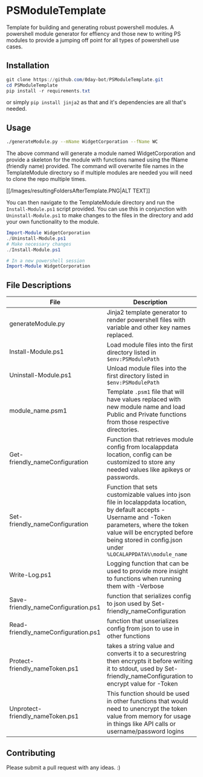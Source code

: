 # PSModuleTemplate
Template for building and generating robust powershell modules. A powershell module generator for effiency and those new to writing PS modules to provide a jumping off point for all types of powershell use cases. 


## Installation 
```powershell
git clone https://github.com/0day-bot/PSModuleTemplate.git
cd PSModuleTemplate
pip install -r requirements.txt 
```
or simply `pip install jinja2` as that and it's dependencies are all that's needed. 

## Usage

```bash
./generateModule.py --mName WidgetCorporation --fName WC
```
The above command will generate a module named WidgetCorporation and provide a skeleton for the module with functions named using the fName (friendly name) provided. The command will overwrite file names in the TemplateModule directory so if multiple modules are needed you will need to clone the repo multiple times. 

[[/Images/resultingFoldersAfterTemplate.PNG|ALT TEXT]]

You can then navigate to the TemplateModule directory and run the `Install-Module.ps1` script provided. You can use this in conjunction with `Uninstall-Module.ps1` to make changes to the files in the directory and add your own functionality to the module. 

```powershell
Import-Module WidgetCorporation
./Uninstall-Module.ps1
# Make necessary changes
./Install-Module.ps1

# In a new powershell session
Import-Module WidgetCorporation 
```

## File Descriptions

| File                                | Description                                                                                                                                                                                                                                       |
| ----------------------------------- | ------------------------------------------------------------------------------------------------------------------------------------------------------------------------------------------------------------------------------------------------- |
| generateModule.py                   | Jinja2 template generator to render powershell files with variable and other key names replaced.                                                                                                                                                  |
| Install-Module.ps1                  | Load module files into the first directory listed in `$env:PSModulePath`                                                                                                                                                                          |
| Uninstall-Module.ps1                | Unload module files into the first directory listed in `$env:PSModulePath`                                                                                                                                                                        |
| module_name.psm1                    | Template `.psm1` file that will have values replaced with new module name and load Public and Private functions from those respective directories.                                                                                                |
| Get-friendly_nameConfiguration      | Function that retrieves module config from localappdata location, config can be customized to store any needed values like apikeys or passwords.                                                                                                  |
| Set-friendly_nameConfiguration      | Function that sets customizable values into json file in localappdata location, by default accepts -Username and -Token parameters, where the token value will be encrypted before being stored in config.json under `%LOCALAPPDATA%\module_name` |
| Write-Log.ps1                       | Logging function that can be used to provide more insight to functions when running them with -Verbose                                                                                                                                            |
| Save-friendly_nameConfiguration.ps1 | function that serializes config to json used by Set-friendly_nameConfiguration                                                                                                                                                                    |
| Read-friendly_nameConfiguration.ps1 | function that unserializes config from json to use in other functions                                                                                                                                                                             |
| Protect-friendly_nameToken.ps1      | takes a string value and converts it to a securestring then encrypts it before writing it to stdout, used by Set-friendly_nameConfiguration to encrypt value for -Token                                                                           |
| Unprotect-friendly_nameToken.ps1    | This function should be used in other functions that would need to unencrypt the token value from memory for usage in things like API calls or username/password logins                                                                           |


## Contributing 
Please submit a pull request with any ideas. :)